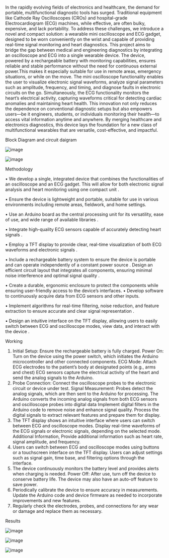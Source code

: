 
In the rapidly evolving fields of electronics and healthcare, the demand for 
portable, multifunctional diagnostic tools has surged. Traditional equipment like 
Cathode Ray Oscilloscopes (CROs) and hospital-grade Electrocardiogram (ECG) 
machines, while effective, are often bulky, expensive, and lack portability. 
To address these challenges, we introduce a novel and compact solution: a 
wearable mini oscilloscope and ECG gadget, designed to be worn conveniently on 
the wrist and capable of providing real-time signal monitoring and heart 
diagnostics. 
This project aims to bridge the gap between medical and engineering diagnostics 
by integrating an oscilloscope and ECG into a single wearable device. The 
device, powered by a rechargeable battery with monitoring capabilities, ensures 
reliable and stable performance without the need for continuous external power.This makes it especially suitable for use in remote areas, emergency situations, 
or while on the move. 
The mini oscilloscope functionality enables the user to visualize electronic signal 
waveforms, analyze signal parameters such as amplitude, frequency, and timing, 
and diagnose faults in electronic circuits on the go. Simultaneously, the ECG 
functionality monitors the heart’s electrical activity, capturing waveforms critical 
for detecting cardiac anomalies and maintaining heart health. 
This innovation not only reduces the dependence on conventional diagnostic 
setups but also empowers users—be it engineers, students, or individuals 
monitoring their health—to access vital information anytime and anywhere. 
By merging healthcare and electronics diagnostics, this device lays the foundation 
for a new class of multifunctional wearables that are versatile, cost-effective, and 
impactful. 

Block Diagram and circuit daigram


![image](https://github.com/user-attachments/assets/73169c83-512b-4e16-83f0-1d02343de1d3)



![image](https://github.com/user-attachments/assets/73714f61-98bb-47d6-b849-a4d3132e1a0c)


Methodology

•	We develop a single, integrated device that combines the functionalities of an oscilloscope and an ECG gadget. This will allow for both electronic signal analysis and heart monitoring using one compact unit .

•	Ensure the device is lightweight and portable, suitable for use in various environments including remote areas, fieldwork, and home settings.

•	Use an Arduino board as the central processing unit for its versatility, ease of use, and wide range of available libraries .

•	Integrate high-quality ECG sensors capable of accurately detecting heart signals .

•	Employ a TFT display to provide clear, real-time visualization of both ECG waveforms and electronic signals .

•	Include a rechargeable battery system to ensure the device is portable and can operate independently of a constant power source . Design an efficient circuit layout that integrates all components, ensuring minimal noise interference and optimal signal quality .

•	Create a durable, ergonomic enclosure to protect the components while ensuring user-friendly access to the device’s interfaces.
•	Develop software to continuously acquire data from ECG sensors and other inputs.

•	Implement algorithms for real-time filtering, noise reduction, and feature extraction to ensure accurate and clear signal representation .

•	Design an intuitive interface on the TFT display, allowing users to easily switch between ECG and oscilloscope modes, view data, and interact with the device .

Working

1.	Initial Setup: Ensure the rechargeable battery is fully charged. Power On: Turn on the device using the power switch, which initiates the Arduino microcontroller and other connected components. ECG Mode: Attach ECG electrodes to the patient’s body at designated points (e.g., arms and chest) ECG sensors capture the electrical activity of the heart and send the analog signals to the Arduino.
2.	Probe Connection: Connect the oscilloscope probes to the electronic circuit or device under test. Signal Measurement: Probes detect the analog signals, which are then sent to the Arduino for processing. The Arduino converts the incoming analog signals from both ECG sensors and oscilloscope probes into digital data Implement digital filters in the Arduino code to remove noise and enhance signal quality. Process the digital signals to extract relevant features and prepare them for display.
3.	The TFT display shows an intuitive interface where users can switch between ECG and oscilloscope modes. Display real-time waveforms of the ECG signals or electronic signals, depending on the selected mode. Additional Information, Provide additional information such as heart rate, signal amplitude, and frequency.
4.	Users can switch between ECG and oscilloscope modes using buttons or a touchscreen interface on the TFT display. Users can adjust settings such as signal gain, time base, and filtering options through the interface.
5.	The device continuously monitors the battery level and provides alerts when charging is needed. Power Off: After use, turn off the device to conserve battery life. The device may also have an auto-off feature to save power.
6.	Periodically calibrate the device to ensure accuracy in measurements. Update the Arduino code and device firmware as needed to incorporate improvements and new features.
7.	Regularly check the electrodes, probes, and connections for any wear or damage and replace them as necessary.

Results

![image](https://github.com/user-attachments/assets/cd7197da-2439-465e-8dfe-18c2a89c3d37)

![image](https://github.com/user-attachments/assets/6c970187-a4a4-4228-b60f-baabd7733920)

![image](https://github.com/user-attachments/assets/fa56b317-ecff-4239-8cc7-56b75b8e2021)

	

